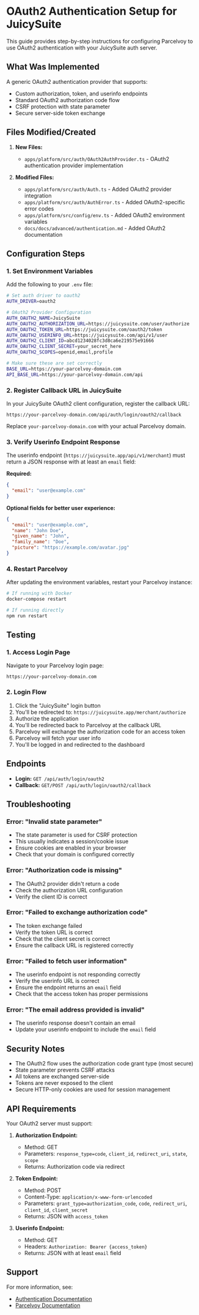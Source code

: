 # OAuth2 Authentication Setup for JuicySuite

This guide provides step-by-step instructions for configuring Parcelvoy to use OAuth2 authentication with your JuicySuite auth server.

## What Was Implemented

A generic OAuth2 authentication provider that supports:
- Custom authorization, token, and userinfo endpoints
- Standard OAuth2 authorization code flow
- CSRF protection with state parameter
- Secure server-side token exchange

## Files Modified/Created

1. **New Files:**
   - `apps/platform/src/auth/OAuth2AuthProvider.ts` - OAuth2 authentication provider implementation

2. **Modified Files:**
   - `apps/platform/src/auth/Auth.ts` - Added OAuth2 provider integration
   - `apps/platform/src/auth/AuthError.ts` - Added OAuth2-specific error codes
   - `apps/platform/src/config/env.ts` - Added OAuth2 environment variables
   - `docs/docs/advanced/authentication.md` - Added OAuth2 documentation

## Configuration Steps

### 1. Set Environment Variables

Add the following to your `.env` file:

```bash
# Set auth driver to oauth2
AUTH_DRIVER=oauth2

# OAuth2 Provider Configuration
AUTH_OAUTH2_NAME=JuicySuite
AUTH_OAUTH2_AUTHORIZATION_URL=https://juicysuite.com/user/authorize
AUTH_OAUTH2_TOKEN_URL=https://juicysuite.com/oauth2/token
AUTH_OAUTH2_USERINFO_URL=https://juicysuite.com/api/v1/user
AUTH_OAUTH2_CLIENT_ID=abcd1234028fc3d8ca6e219575e91666
AUTH_OAUTH2_CLIENT_SECRET=your_secret_here
AUTH_OAUTH2_SCOPES=openid,email,profile

# Make sure these are set correctly
BASE_URL=https://your-parcelvoy-domain.com
API_BASE_URL=https://your-parcelvoy-domain.com/api
```

### 2. Register Callback URL in JuicySuite

In your JuicySuite OAuth2 client configuration, register the callback URL:

```
https://your-parcelvoy-domain.com/api/auth/login/oauth2/callback
```

Replace `your-parcelvoy-domain.com` with your actual Parcelvoy domain.

### 3. Verify Userinfo Endpoint Response

The userinfo endpoint (`https://juicysuite.app/api/v1/merchant`) must return a JSON response with at least an `email` field:

**Required:**
```json
{
  "email": "user@example.com"
}
```

**Optional fields for better user experience:**
```json
{
  "email": "user@example.com",
  "name": "John Doe",
  "given_name": "John",
  "family_name": "Doe",
  "picture": "https://example.com/avatar.jpg"
}
```

### 4. Restart Parcelvoy

After updating the environment variables, restart your Parcelvoy instance:

```bash
# If running with Docker
docker-compose restart

# If running directly
npm run restart
```

## Testing

### 1. Access Login Page

Navigate to your Parcelvoy login page:
```
https://your-parcelvoy-domain.com
```

### 2. Login Flow

1. Click the "JuicySuite" login button
2. You'll be redirected to: `https://juicysuite.app/merchant/authorize`
3. Authorize the application
4. You'll be redirected back to Parcelvoy at the callback URL
5. Parcelvoy will exchange the authorization code for an access token
6. Parcelvoy will fetch your user info
7. You'll be logged in and redirected to the dashboard

## Endpoints

- **Login:** `GET /api/auth/login/oauth2`
- **Callback:** `GET/POST /api/auth/login/oauth2/callback`

## Troubleshooting

### Error: "Invalid state parameter"
- The state parameter is used for CSRF protection
- This usually indicates a session/cookie issue
- Ensure cookies are enabled in your browser
- Check that your domain is configured correctly

### Error: "Authorization code is missing"
- The OAuth2 provider didn't return a code
- Check the authorization URL configuration
- Verify the client ID is correct

### Error: "Failed to exchange authorization code"
- The token exchange failed
- Verify the token URL is correct
- Check that the client secret is correct
- Ensure the callback URL is registered correctly

### Error: "Failed to fetch user information"
- The userinfo endpoint is not responding correctly
- Verify the userinfo URL is correct
- Ensure the endpoint returns an `email` field
- Check that the access token has proper permissions

### Error: "The email address provided is invalid"
- The userinfo response doesn't contain an email
- Update your userinfo endpoint to include the `email` field

## Security Notes

- The OAuth2 flow uses the authorization code grant type (most secure)
- State parameter prevents CSRF attacks
- All tokens are exchanged server-side
- Tokens are never exposed to the client
- Secure HTTP-only cookies are used for session management

## API Requirements

Your OAuth2 server must support:

1. **Authorization Endpoint:**
   - Method: GET
   - Parameters: `response_type=code`, `client_id`, `redirect_uri`, `state`, `scope`
   - Returns: Authorization code via redirect

2. **Token Endpoint:**
   - Method: POST
   - Content-Type: `application/x-www-form-urlencoded`
   - Parameters: `grant_type=authorization_code`, `code`, `redirect_uri`, `client_id`, `client_secret`
   - Returns: JSON with `access_token`

3. **Userinfo Endpoint:**
   - Method: GET
   - Headers: `Authorization: Bearer {access_token}`
   - Returns: JSON with at least `email` field

## Support

For more information, see:
- [Authentication Documentation](docs/docs/advanced/authentication.md#oauth2-generic)
- [Parcelvoy Documentation](https://docs.parcelvoy.com)
